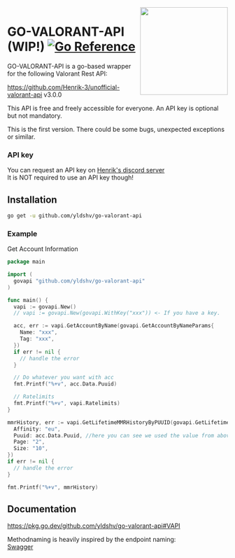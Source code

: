 

<img align="right" src="https://i.ibb.co/7px2VF7/valogoapi.png" height="200" width="200">




# GO-VALORANT-API (WIP!) [![Go Reference](https://pkg.go.dev/badge/github.com/yldshv/go-valorant-api.svg)](https://pkg.go.dev/github.com/yldshv/go-valorant-api)

GO-VALORANT-API is a go-based wrapper for the following Valorant Rest API:

https://github.com/Henrik-3/unofficial-valorant-api v3.0.0

This API is free and freely accessible for everyone. An API key is optional but not mandatory.

This is the first version. There could be some bugs, unexpected exceptions or similar.

### API key

You can request an API key on [Henrik's discord server](https://discord.com/invite/X3GaVkX2YN) <br> It is NOT required to use an API key though!

## Installation

```bash
go get -u github.com/yldshv/go-valorant-api
```

### Example

Get Account Information
```go
package main

import (
  govapi "github.com/yldshv/go-valorant-api"
)

func main() {
  vapi := govapi.New() 
  // vapi := govapi.New(govapi.WithKey("xxx")) <- If you have a key.

  acc, err := vapi.GetAccountByName(govapi.GetAccountByNameParams{
    Name: "xxx",
    Tag: "xxx",
  })
  if err != nil {
    // handle the error
  }

  // Do whatever you want with acc
  fmt.Printf("%+v", acc.Data.Puuid)

  // Ratelimits
  fmt.Printf("%+v", vapi.Ratelimits)
}
```

```go
mmrHistory, err := vapi.GetLifetimeMMRHistoryByPUUID(govapi.GetLifetimeMMRHistoryByPUUIDParams{
  Affinity: "eu",
  Puuid: acc.Data.Puuid, //here you can see we used the value from above
  Page: "2",
  Size: "10",
})
if err != nil {
  // handle the error
}

fmt.Printf("%+v", mmrHistory)
```

## Documentation

https://pkg.go.dev/github.com/yldshv/go-valorant-api#VAPI

Methodnaming is heavily inspired by the endpoint naming:<br>
[Swagger](https://app.swaggerhub.com/apis-docs/Henrik-3/HenrikDev-API/3.0.0)
